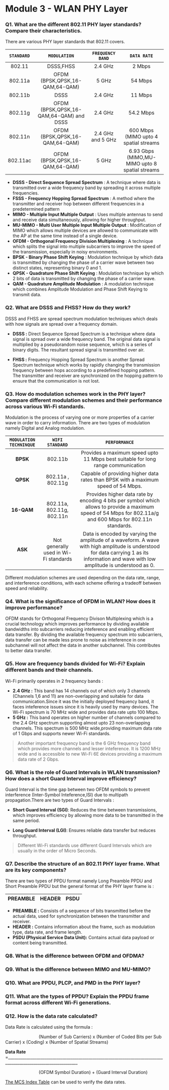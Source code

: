 # Module 3 - WLAN PHY Layer

### Q1. What are the different 802.11 PHY layer standards? Compare their characteristics.
There are various PHY layer standards that 802.11 covers.

| **`STANDARD`** | **`MODULATION`** | **`FREQUENCY BAND`** | **`DATA RATE`** |
|    :---:     |     :---:      |       :---:        |     :---:     |
|   802.11     |    DSSS,FHSS   | 2.4 GHz | 2 Mbps |
|   802.11a    |    OFDM (BPSK,QPSK,16-QAM,64-QAM)   | 5 GHz | 54 Mbps |
|   802.11b    |    DSSS    | 2.4 GHz | 11 Mbps |
|   802.11g    |    OFDM (BPSK,QPSK,16-QAM,64-QAM) and DSSS   | 2.4 GHz | 54.2 Mbps |
|   802.11n    |    OFDM (BPSK,QPSK,16-QAM,64-QAM)   | 2.4 GHz and 5 GHz | 600 Mbps (MIMO upto 4 spatial streams |
|   802.11ac    |    OFDM (BPSK,QPSK,16-QAM,64-QAM)   | 5 GHz | 6.93 Gbps (MIMO,MU-MIMO upto 8 spatial streams |

- **DSSS - Direct Sequence Spread Spectrum** : A technique where data is transmitted over a wide frequency band by spreading it across multiple frequencies. 
- **FSSS - Frequency Hopping Spread Spectrum** : A method where the transmitter and receiver hop between different frequencies in a predetermined pattern
- **MIMO - Multiple Input Multiple Output** : Uses multiple antennas to send and receive data simultaneously, allowing for higher throughput.
- **MU-MIMO - Multi User Multiple Input Multiple Output** : Modification of MIMO which allows multiple devices are allowed to communicate with the AP at the same time instead of a single device.
- **OFDM - Orthogonal Frequency Division Multiplexing** : A technique which splits the signal into multiple subcarriers to improve the speed of the transmission, especially in noisy environments.
- **BPSK - Binary Phase Shift Keying** : Modulation technique by which data is transmitted by changing the phase of a carrier wave between two distinct states, representing binary 0 and 1.
- **QPSK - Quadrature Phase Shift Keying** : Modulation technique by which 2 bits of data is transmitted by changing the phase of a carrier wave.
- **QAM - Quadrature Amplitude Modulation** : A modulation technique which combines Amplitude Modulation and Phase Shift Keying to transmit data.
  
### Q2. What are DSSS and FHSS? How do they work?
DSSS and FHSS are spread spectrum modulation techniques which deals with how signals are spread over a frequency domain. 

- **DSSS :** Direct Sequence Spread Spectrum is a technique where data signal is spread over a wide frequency band. The original data signal is multiplied by a pseudorandom noise sequence, which is a series of binary digits. The resultant spread signal is transmitted over air.

- **FHSS :** Frequency Hopping Spread Spectrum is another Spread Spectrum technique which works by rapidly changing the transmission frequency between hops according to a predefined hopping pattern. The transmitter and receiver are synchronized on the hopping pattern to ensure that the communication is not lost.

### Q3. How do modulation schemes work in the PHY layer? Compare different modulation schemes and their performance across various Wi-Fi standards.
Modulation is the process of varying one or more properties of a carrier wave in order to carry information. There are two types of modulation namely Digital and Analog modulation.

| **`MODULATION TECHNINQUE`** | **`WIFI STANDARD`** | **`PERFORMANCE`** |
|      :---:                  | :---:               | :---:             |
| **BPSK** | 802.11b | Provides a maximum speed upto 11 Mbps best suitable for long range communication |
| **QPSK** | 802.11a , 802.11g | Capable of providing higher data rates than BPSK with a maximum speed of 54 Mbps.|
| **16-QAM** | 802.11a, 802.11g, 802.11n | Provides higher data rate by encoding 4 bits per symbol which allows to provide a maximum speed of 54 Mbps for 802.11a/g and 600 Mbps for 802.11n standards.|
| **ASK** | Not generally used in Wi-Fi standards | Data is encoded by varying the amplitude of a waveform. A wave with high amplitude is understood for data carrying 1 as its information and wave with low amplitude is understood as 0.|

Different modulation schemes are used depending on the data rate, range, and interference conditions, with each scheme offering a tradeoff between speed and reliability.

### Q4. What is the significance of OFDM in WLAN? How does it improve performance?
OFDM stands for Orthogonal Frequency Divison Multiplexing which is a crucial technology which improves performance by dividing available bandwidths into subcarriers reducing inteference and enabling efficient data transfer. By dividing the available frequency spectrum into subcarriers, data transfer can be made less prone to noise as inteference in one subchannel will not affect the data in another subchannel. This contributes to better data transfer. 

### Q5. How are frequency bands divided for Wi-Fi? Explain different bands and their channels.
Wi-Fi primarily operates in 2 frequency bands :
* **2.4 GHz :** This band has 14 channels out of which only 3 channels (Channels 1,6 and 11) are non-overlapping and suitable for data communication.Since it was the initially deployed frequency band, it faces inteference issues since it is heavily used by many devices. The Wi-Fi spectrum is 70 MHz wide and provides data rate upto 100 Mbps.
* **5 GHz :** This band operates on higher number of channels compared to the 2.4 GHz spectrum supporting almost upto 23 non-overlapping channels. This spectrum is 500 MHz wide,providing maximum data rate of 1 Gbps and supports newer Wi-Fi standards.

> Another important frequency band is the 6 GHz frequency band which provides more channels and lesser inteference. It is 1200 MHz wide and is accessible to new Wi-Fi 6E devices providing a maximum data rate of 2 Gbps. 

### Q6. What is the role of Guard Intervals in WLAN transmission? How does a short Guard Interval improve efficiency?
Guard Interval is the time gap between two OFDM symbols to prevent interference (Inter-Symbol Inteference,ISI) due to multipath propagation.There are two types of Guard Intervals :

- **Short Guard Interval (SGI)**: Reduces the time between transmissions, which improves efficiency by allowing more data to be transmitted in the same period.
  
- **Long Guard Interval (LGI)**: Ensures reliable data transfer but reduces throughput.
> Different Wi-Fi standards use different Guard Intervals which are usually in the order of Micro Seconds.

### Q7. Describe the structure of an 802.11 PHY layer frame. What are its key components?
There are two types of PPDU format namely Long Preamble PPDU and Short Preamble PPDU but the general format of the PHY layer frame is :

| **PREAMBLE** |**HEADER**|**PSDU**|
| :---:|:---:|:---:|

* **PREAMBLE :** Consists of a sequence of bits transmitted before the actual data, used for synchronization between the transmitter and receiver.
* **HEADER :** Contains information about the frame, such as modulation type, data rate, and frame length.
* **PSDU (Physical Service Data Unit):** Contains actual data payload or content being transmitted.
  
### Q8. What is the difference between OFDM and OFDMA?


### Q9. What is the difference between MIMO and MU-MIMO?


### Q10. What are PPDU, PLCP, and PMD in the PHY layer?


### Q11. What are the types of PPDU? Explain the PPDU frame format across different Wi-Fi generations.


### Q12. How is the data rate calculated?
Data Rate is calculated using the formula :

&nbsp;&nbsp;&nbsp;&nbsp;&nbsp;&nbsp;&nbsp;&nbsp;&nbsp;&nbsp;&nbsp;&nbsp;&nbsp;&nbsp;&nbsp;&nbsp;&nbsp;&nbsp;&nbsp;&nbsp;&nbsp;&nbsp;&nbsp;&nbsp;&nbsp;&nbsp;&nbsp;(Number of Sub Carriers) x (Number of Coded Bits per Sub Carrier) x (Coding) x (Number of Spatial Streams) 

**Data Rate** =_________________________________________________________________________________________________________________

&nbsp;&nbsp;&nbsp;&nbsp;&nbsp;&nbsp;&nbsp;&nbsp;&nbsp;&nbsp;&nbsp;&nbsp;&nbsp;&nbsp;&nbsp;&nbsp;&nbsp;&nbsp;&nbsp;&nbsp;&nbsp;&nbsp;&nbsp;&nbsp;&nbsp;&nbsp;&nbsp;(OFDM Symbol Duration) + (Guard Interval Duration)

[The MCS Index Table](https://mcsindex.com/) can be used to verify the data rates.
